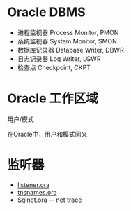 # Oracle DBMS

- 进程监视器 Process Monitor, PMON
- 系统监视器 System Monitor, SMON
- 数据库记录器 Database Writer, DBWR
- 日志记录器 Log Writer, LGWR
- 检查点 Checkpoint, CKPT

# Oracle 工作区域

用户/模式

在Oracle中，用户和模式同义

# 监听器

- [listener.ora](../sql_demo/config/listener.ora)
- [tnsnames.ora](../sql_demo/config/tnsnames.ora)
- Sqlnet.ora -- net trace

